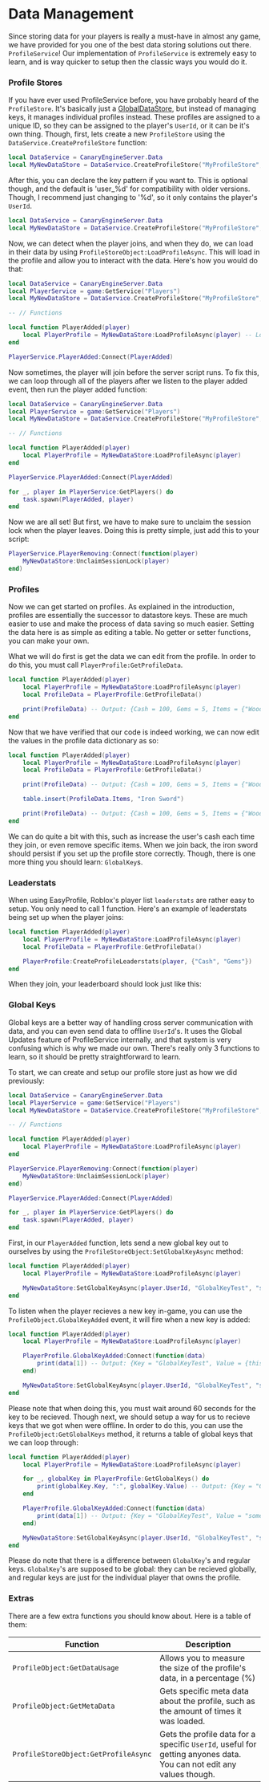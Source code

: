# Data Management

Since storing data for your players is really a must-have in almost any game, we have provided for you one of the best data storing solutions out there. `ProfileService`! Our implementation of `ProfileService` is extremely easy to learn, and is way quicker to setup then the classic ways you would do it.

### Profile Stores

If you have ever used ProfileService before, you have probably heard of the `ProfileStore`. It's basically just a [GlobalDataStore](https://create.roblox.com/docs/reference/engine/classes/GlobalDataStore), but instead of managing keys, it manages individual profiles instead. These profiles are assigned to a unique ID, so they can be assigned to the player's `UserId`, or it can be it's own thing. Though, first, lets create a new `ProfileStore` using the `DataService.CreateProfileStore` function:

```lua
local DataService = CanaryEngineServer.Data
local MyNewDataStore = DataService.CreateProfileStore("MyProfileStore", {Cash = 100, Gems = 5, Items = {"Wooden Sword"}})
```

After this, you can declare the key pattern if you want to. This is optional though, and the default is 'user_%d' for compatibility with older versions. Though, I recommend just changing to '%d', so it only contains the player's `UserId`.

```lua
local DataService = CanaryEngineServer.Data
local MyNewDataStore = DataService.CreateProfileStore("MyProfileStore", {Cash = 100, Gems = 5, Items = {"Wooden Sword"}}, "%d") -- Change the pattern if you want to, it's better for usage
```

Now, we can detect when the player joins, and when they do, we can load in their data by using `ProfileStoreObject:LoadProfileAsync`. This will load in the profile and allow you to interact with the data. Here's how you would do that:

```lua
local DataService = CanaryEngineServer.Data
local PlayerService = game:GetService("Players")
local MyNewDataStore = DataService.CreateProfileStore("MyProfileStore", {Cash = 100, Gems = 5, Items = {"Wooden Sword"}}, "%d")

-- // Functions

local function PlayerAdded(player)
    local PlayerProfile = MyNewDataStore:LoadProfileAsync(player) -- Load the profile, you can also add an optional `reconcile` argument which reconciles the data
end

PlayerService.PlayerAdded:Connect(PlayerAdded)
```

Now sometimes, the player will join before the server script runs. To fix this, we can loop through all of the players after we listen to the player added event, then run the player added function:

```lua
local DataService = CanaryEngineServer.Data
local PlayerService = game:GetService("Players")
local MyNewDataStore = DataService.CreateProfileStore("MyProfileStore", {Cash = 100, Gems = 5, Items = {"Wooden Sword"}}, "%d")

-- // Functions

local function PlayerAdded(player)
    local PlayerProfile = MyNewDataStore:LoadProfileAsync(player)
end

PlayerService.PlayerAdded:Connect(PlayerAdded)

for _, player in PlayerService:GetPlayers() do
    task.spawn(PlayerAdded, player)
end
```

Now we are all set! But first, we have to make sure to unclaim the session lock when the player leaves. Doing this is pretty simple, just add this to your script:

```lua
PlayerService.PlayerRemoving:Connect(function(player)
    MyNewDataStore:UnclaimSessionLock(player)
end)
```

### Profiles

Now we can get started on profiles. As explained in the introduction, profiles are essentially the successor to datastore keys. These are much easier to use and make the process of data saving so much easier. Setting the data here is as simple as editing a table. No getter or setter functions, you can make your own.

What we will do first is get the data we can edit from the profile. In order to do this, you must call `PlayerProfile:GetProfileData`.

```lua
local function PlayerAdded(player)
    local PlayerProfile = MyNewDataStore:LoadProfileAsync(player)
    local ProfileData = PlayerProfile:GetProfileData()

    print(ProfileData) -- Output: {Cash = 100, Gems = 5, Items = {"Wooden Sword"}}
end
```

Now that we have verified that our code is indeed working, we can now edit the values in the profile data dictionary as so:

```lua
local function PlayerAdded(player)
    local PlayerProfile = MyNewDataStore:LoadProfileAsync(player)
    local ProfileData = PlayerProfile:GetProfileData()

    print(ProfileData) -- Output: {Cash = 100, Gems = 5, Items = {"Wooden Sword"}}

    table.insert(ProfileData.Items, "Iron Sword")

    print(ProfileData) -- Output: {Cash = 100, Gems = 5, Items = {"Wooden Sword", "Iron Sword"}}
end
```

We can do quite a bit with this, such as increase the user's cash each time they join, or even remove specific items. When we join back, the iron sword should persist if you set up the profile store correctly. Though, there is one more thing you should learn: `GlobalKey`s.

### Leaderstats

When using EasyProfile, Roblox's player list `leaderstats` are rather easy to setup. You only need to call 1 function. Here's an example of leaderstats being set up when the player joins:

```lua
local function PlayerAdded(player)
    local PlayerProfile = MyNewDataStore:LoadProfileAsync(player)
    local ProfileData = PlayerProfile:GetProfileData()

    PlayerProfile:CreateProfileLeaderstats(player, {"Cash", "Gems"})
end
```

When they join, your leaderboard should look just like this: 

### Global Keys

Global keys are a better way of handling cross server communication with data, and you can even send data to offline `UserId`'s. It uses the Global Updates feature of ProfileService internally, and that system is very confusing which is why we made our own. There's really only 3 functions to learn, so it should be pretty straightforward to learn.

To start, we can create and setup our profile store just as how we did previously:

```lua
local DataService = CanaryEngineServer.Data
local PlayerService = game:GetService("Players")
local MyNewDataStore = DataService.CreateProfileStore("MyProfileStore", {Cash = 100, Gems = 5, Items = {"Wooden Sword"}}, "%d")

-- // Functions

local function PlayerAdded(player)
    local PlayerProfile = MyNewDataStore:LoadProfileAsync(player)
end

PlayerService.PlayerRemoving:Connect(function(player)
    MyNewDataStore:UnclaimSessionLock(player)
end)

PlayerService.PlayerAdded:Connect(PlayerAdded)

for _, player in PlayerService:GetPlayers() do
    task.spawn(PlayerAdded, player)
end
```

First, in our `PlayerAdded` function, lets send a new global key out to ourselves by using the `ProfileStoreObject:SetGlobalKeyAsync` method:

```lua
local function PlayerAdded(player)
    local PlayerProfile = MyNewDataStore:LoadProfileAsync(player)

    MyNewDataStore:SetGlobalKeyAsync(player.UserId, "GlobalKeyTest", "somerandomstringdata") -- The first argument is the player who is recieving it, and the others are the key name followed by the value
end
```

To listen when the player recieves a new key in-game, you can use the `ProfileObject.GlobalKeyAdded` event, it will fire when a new key is added:

```lua
local function PlayerAdded(player)
    local PlayerProfile = MyNewDataStore:LoadProfileAsync(player)

    PlayerProfile.GlobalKeyAdded:Connect(function(data)
        print(data[1]) -- Output: {Key = "GlobalKeyTest", Value = {this = "is a test"}, KeyId = 1}
    end)

    MyNewDataStore:SetGlobalKeyAsync(player.UserId, "GlobalKeyTest", "somerandomstringdata")
end
```

Please note that when doing this, you must wait around 60 seconds for the key to be recieved. Though next, we should setup a way for us to recieve keys that we got when were offline. In order to do this, you can use the `ProfileObject:GetGlobalKeys` method, it returns a table of global keys that we can loop through:

```lua
local function PlayerAdded(player)
    local PlayerProfile = MyNewDataStore:LoadProfileAsync(player)

    for _, globalKey in PlayerProfile:GetGlobalKeys() do
        print(globalKey.Key, ":", globalKey.Value) -- Output: {Key = "GlobalKeyTest", Value = "somerandomstringdata", KeyId = 1}
    end

    PlayerProfile.GlobalKeyAdded:Connect(function(data)
        print(data[1]) -- Output: {Key = "GlobalKeyTest", Value = "somerandomstringdata", KeyId = 2}
    end)

    MyNewDataStore:SetGlobalKeyAsync(player.UserId, "GlobalKeyTest", "somerandomstringdata")
end
```

Please do note that there is a difference between `GlobalKey`'s and regular keys. `GlobalKey`'s are supposed to be global: they can be recieved globally, and regular keys are just for the individual player that owns the profile.

### Extras

There are a few extra functions you should know about. Here is a table of them: 

|Function|Description|
|-|-|
|`ProfileObject:GetDataUsage`|Allows you to measure the size of the profile's data, in a percentage (%)|
|`ProfileObject:GetMetaData`|Gets specific meta data about the profile, such as the amount of times it was loaded.|
|`ProfileStoreObject:GetProfileAsync`|Gets the profile data for a specific `UserId`, useful for getting anyones data. You can not edit any values though.|